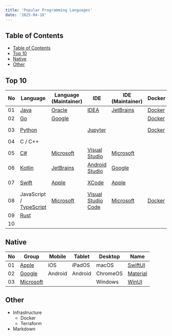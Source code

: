 ```yaml
---
title: 'Popular Programming Languages'
date: '2025-04-18'
---
```


## Table of Contents

- [Table of Contents](#table-of-contents)
- [Top 10](#top-10)
- [Native](#native)
- [Other](#other)

## Top 10

| No  | Language                                 | Language (Maintainer)  | IDE                              | IDE (Maintainer)       | Docker                       | Usage               |
| --- | ---------------------------------------- | ---------------------- | -------------------------------- | ---------------------- | ---------------------------- | ------------------- |
| 01  | [Java][oracle-java]                      | [Oracle][oracle]       | [IDEA][jetbrains-idea]           | [JetBrains][jetbrains] | [Docker][docker-hub-openjdk] | Back-end            |
| 02  | [Go][go]                                 | [Google][google]       |                                  |                        | [Docker][docker-hub-golang]  | CLI                 |
| 03  | [Python][python]                         |                        | [Jupyter][jupyter]               |                        | [Docker][docker-hub-python]  | Data Science        |
| 04  | C / C++                                  |                        |                                  |                        |                              | Embedded            |
| 05  | [C#][ms-csharp]                          | [Microsoft][ms]        | [Visual Studio][ms-vs]           | [Microsoft][ms]        |                              | Front-end - Desktop |
| 06  | [Kotlin][jetbrains-kotlin]               | [JetBrains][jetbrains] | [Android Studio][android-studio] | [Google][google]       |                              | Front-end - Mobile  |
| 07  | [Swift][apple-swift]                     | [Apple][apple]         | [XCode][apple-xcode]             | [Apple][apple]         |                              | Front-end - Mobile  |
| 08  | JavaScript / [TypeScript][ms-typescript] | [Microsoft][ms]        | [Visual Studio Code][ms-vsc]     | [Microsoft][ms]        | [Docker][docker-hub-node]    | Front-end - Web     |
| 09  | [Rust][rust]                             |                        |                                  |                        |                              | OS                  |
| 10  |                                          |                        |                                  |                        |                              |                     |

## Native

| No  | Group            | Mobile  | Tablet  | Desktop  | Name                        |
| --- | ---------------- | ------- | ------- | -------- | --------------------------- |
| 01  | [Apple][apple]   | iOS     | iPadOS  | macOS    | [SwiftUI][apple-swiftui]    |
| 02  | [Google][google] | Android | Android | ChromeOS | [Material][google-material] |
| 03  | [Microsoft][ms]  |         |         | Windows  | [WinUI][ms-winui]           |

## Other

- Infrastructure
  - Docker
  - Terraform
- Markdown

[android-studio]: https://developer.android.com/studio
[apple]: https://www.apple.com/
[apple-swift]: https://www.swift.org/
[apple-swiftui]: https://developer.apple.com/xcode/swiftui/
[apple-xcode]: https://developer.apple.com/xcode/
[docker-hub-golang]: https://hub.docker.com/_/golang/
[docker-hub-node]: https://hub.docker.com/_/node/
[docker-hub-openjdk]: https://hub.docker.com/_/openjdk
[docker-hub-python]: https://hub.docker.com/_/python/
[go]: https://go.dev/
[google]: https://www.google.com/
[google-material]: https://m3.material.io/
[jetbrains]: https://www.jetbrains.com/
[jetbrains-idea]: https://www.jetbrains.com/idea/
[jetbrains-kotlin]: https://kotlinlang.org/
[jupyter]: https://jupyter.org/
[ms]: https://www.microsoft.com/
[ms-csharp]: https://learn.microsoft.com/en-us/dotnet/csharp/
[ms-typescript]: https://www.typescriptlang.org/
[ms-vs]: https://visualstudio.microsoft.com/
[ms-vsc]: https://code.visualstudio.com/
[ms-winui]: https://learn.microsoft.com/vi-vn/windows/apps/winui/
[oracle]: https://www.oracle.com/
[oracle-java]: https://www.java.com/
[python]: https://www.python.org/
[rust]: https://www.rust-lang.org/
